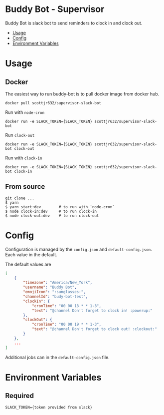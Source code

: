 Buddy Bot - Supervisor
===
Buddy Bot is slack bot to send reminders to clock in and clock out.
<!-- toc -->
* [Usage](#usage)
* [Config](#config)
* [Environment Variables](#environment-variables)
<!-- tocstop -->
# Usage

## Docker

The easiest way to run buddy-bot is to pull docker image from docker hub.  

```shell
docker pull scottjr632/supervisor-slack-bot
```

Run with `node-cron`

```shell
docker run -e SLACK_TOKEN={SLACK_TOKEN} scottjr632/supervisor-slack-bot
```

Run `clock-out`

```shell
docker run -e SLACK_TOKEN={SLACK_TOKEN} scottjr632/supervisor-slack-bot clock-out
```

Run with `clock-in`
```shell
docker run -e SLACK_TOKEN={SLACK_TOKEN} scottjr632/supervisor-slack-bot clock-in
```
## From source

```shell
git clone ...
$ yarn
$ yarn start:dev        # to run with `node-cron`
$ node clock-in:dev     # to run clock-in
$ node clock-out:dev    # to run clock-out
```

# Config
Configuration is managed by the `config.json` and `default-config.json`.
Each value in the default.

The default values are

```json
[
    {
        "timezone": "America/New_York",
        "username": "Buddy Bot",
        "emojiIcon": ":sunglasses:",
        "channelId": "budy-bot-test",
        "clockIn": {
            "cronTime": "00 00 13 * * 1-3",
            "text": "@channel Don't forget to clock in! :powerup:"
        },
        "clockOut": {
            "cronTime": "00 00 19 * * 1-3",
            "text": "@channel Don't forget to clock out! :clockout:"
        }
    },
    ...
]
```

Additional jobs can in the `default-config.json` file.

# Environment Variables

## Required

```shell
SLACK_TOKEN={token provided from slack}
```
